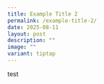 ```yaml
---
title: Example Title 2
permalink: /example-title-2/
date: 2025-08-11
layout: post
description: ""
image: ""
variant: tiptap
---
```

<p>test</p>